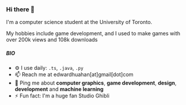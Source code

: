 ### Hi there 👋

I'm a computer science student at the University of Toronto.

My hobbies include game development, and I used to make games with over 200k views and 108k downloads

##### BIO

- ⚙️ I use daily: `.ts`, `.java`, `.py`
- 📫 Reach me at edwardhuahan[at]gmail[dot]com
- 💬 Ping me about **computer graphics**, **game development**, **design**, **development** and **machine learning**
- ⚡️ Fun fact: I'm a huge fan Studio Ghibli
